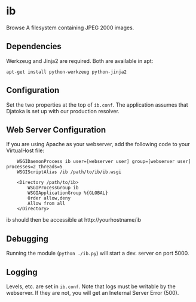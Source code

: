 ib
==

Browse A filesystem containing JPEG 2000 images.

Dependencies
------------
Werkzeug and Jinja2 are required. Both are available in apt:

	apt-get install python-werkzeug python-jinja2

Configuration
-------------
Set the two properties at the top of `ib.conf`. The application assumes that 
Djatoka is set up with our production resolver.

Web Server Configuration
-------------
If you are using Apache as your webserver, add the following code to your VirtualHost file:
``` 
    WSGIDaemonProcess ib user=[webserver user] group=[webserver user] processes=2 threads=5
    WSGIScriptAlias /ib /path/to/ib/ib.wsgi

    <Directory /path/to/ib>
        WSGIProcessGroup ib
        WSGIApplicationGroup %{GLOBAL}
        Order allow,deny
        Allow from all
    </Directory>

```

ib should then be accessible at http://yourhostname/ib

Debugging
---------
Running the module (`python ./ib.py`) will start a dev. server on port 5000.

Logging
-------
Levels, etc. are set in `ib.conf`. Note that logs must be writable by the webserver.  If they are not, you will get an Ineternal Server Error (500).
